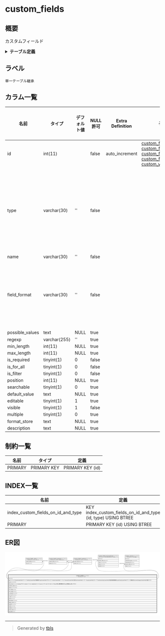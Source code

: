 # custom_fields

## 概要

カスタムフィールド

<details>
<summary><strong>テーブル定義</strong></summary>

```sql
CREATE TABLE `custom_fields` (
  `id` int(11) NOT NULL AUTO_INCREMENT,
  `type` varchar(30) NOT NULL DEFAULT '',
  `name` varchar(30) NOT NULL DEFAULT '',
  `field_format` varchar(30) NOT NULL DEFAULT '',
  `possible_values` text DEFAULT NULL,
  `regexp` varchar(255) DEFAULT '',
  `min_length` int(11) DEFAULT NULL,
  `max_length` int(11) DEFAULT NULL,
  `is_required` tinyint(1) NOT NULL DEFAULT 0,
  `is_for_all` tinyint(1) NOT NULL DEFAULT 0,
  `is_filter` tinyint(1) NOT NULL DEFAULT 0,
  `position` int(11) DEFAULT NULL,
  `searchable` tinyint(1) DEFAULT 0,
  `default_value` text DEFAULT NULL,
  `editable` tinyint(1) DEFAULT 1,
  `visible` tinyint(1) NOT NULL DEFAULT 1,
  `multiple` tinyint(1) DEFAULT 0,
  `format_store` text DEFAULT NULL,
  `description` text DEFAULT NULL,
  PRIMARY KEY (`id`),
  KEY `index_custom_fields_on_id_and_type` (`id`,`type`)
) ENGINE=InnoDB DEFAULT CHARSET=utf8mb4 COLLATE=utf8mb4_general_ci
```

</details>

## ラベル

`単一テーブル継承`

## カラム一覧

| 名前              | タイプ          | デフォルト値       | NULL許可   | Extra Definition | 子テーブル                                                                                                                                                                                                                                             | 親テーブル      | コメント                                                                                                                                                                                                                                                                                                                                                                |
| --------------- | ------------ | ------------ | -------- | ---------------- | ------------------------------------------------------------------------------------------------------------------------------------------------------------------------------------------------------------------------------------------------- | ---------- | ------------------------------------------------------------------------------------------------------------------------------------------------------------------------------------------------------------------------------------------------------------------------------------------------------------------------------------------------------------------- |
| id              | int(11)      |              | false    | auto_increment   | [custom_fields_roles](custom_fields_roles.md) [custom_fields_projects](custom_fields_projects.md) [custom_fields_trackers](custom_fields_trackers.md) [custom_field_enumerations](custom_field_enumerations.md) [custom_values](custom_values.md) |            |                                                                                                                                                                                                                                                                                                                                                                     |
| type            | varchar(30)  | ''           | false    |                  |                                                                                                                                                                                                                                                   |            | IssueCustomField:チケット<br>TimeEntryCustomField:作業時間<br>ProjectCustomField:プロジェクト<br>VersionCustomField:バージョン<br>DocumentCustomField:文書<br>UserCustomField:ユーザー<br>GroupCustomField:グループ<br>TimeEntryActivityCustomField:作業分類(時間管理)<br>IssuePriorityCustomField:チケットの優先度<br>DocumentCategoryCustomField:文書カテゴリ<br>                                                    |
| name            | varchar(30)  | ''           | false    |                  |                                                                                                                                                                                                                                                   |            |                                                                                                                                                                                                                                                                                                                                                                     |
| field_format    | varchar(30)  | ''           | false    |                  |                                                                                                                                                                                                                                                   |            | string:テキスト<br>version:バージョン<br>attachment:ファイル<br>user:ユーザー<br>list:リスト<br>link:リンク<br>float:小数<br>int:整数<br>整数:日付<br>bool:真偽値<br>text:長いテキスト<br>                                                                                                                                                                                                                  |
| possible_values | text         | NULL         | true     |                  |                                                                                                                                                                                                                                                   |            |                                                                                                                                                                                                                                                                                                                                                                     |
| regexp          | varchar(255) | ''           | true     |                  |                                                                                                                                                                                                                                                   |            |                                                                                                                                                                                                                                                                                                                                                                     |
| min_length      | int(11)      | NULL         | true     |                  |                                                                                                                                                                                                                                                   |            |                                                                                                                                                                                                                                                                                                                                                                     |
| max_length      | int(11)      | NULL         | true     |                  |                                                                                                                                                                                                                                                   |            |                                                                                                                                                                                                                                                                                                                                                                     |
| is_required     | tinyint(1)   | 0            | false    |                  |                                                                                                                                                                                                                                                   |            |                                                                                                                                                                                                                                                                                                                                                                     |
| is_for_all      | tinyint(1)   | 0            | false    |                  |                                                                                                                                                                                                                                                   |            |                                                                                                                                                                                                                                                                                                                                                                     |
| is_filter       | tinyint(1)   | 0            | false    |                  |                                                                                                                                                                                                                                                   |            |                                                                                                                                                                                                                                                                                                                                                                     |
| position        | int(11)      | NULL         | true     |                  |                                                                                                                                                                                                                                                   |            |                                                                                                                                                                                                                                                                                                                                                                     |
| searchable      | tinyint(1)   | 0            | true     |                  |                                                                                                                                                                                                                                                   |            |                                                                                                                                                                                                                                                                                                                                                                     |
| default_value   | text         | NULL         | true     |                  |                                                                                                                                                                                                                                                   |            |                                                                                                                                                                                                                                                                                                                                                                     |
| editable        | tinyint(1)   | 1            | true     |                  |                                                                                                                                                                                                                                                   |            |                                                                                                                                                                                                                                                                                                                                                                     |
| visible         | tinyint(1)   | 1            | false    |                  |                                                                                                                                                                                                                                                   |            |                                                                                                                                                                                                                                                                                                                                                                     |
| multiple        | tinyint(1)   | 0            | true     |                  |                                                                                                                                                                                                                                                   |            |                                                                                                                                                                                                                                                                                                                                                                     |
| format_store    | text         | NULL         | true     |                  |                                                                                                                                                                                                                                                   |            |                                                                                                                                                                                                                                                                                                                                                                     |
| description     | text         | NULL         | true     |                  |                                                                                                                                                                                                                                                   |            |                                                                                                                                                                                                                                                                                                                                                                     |

## 制約一覧

| 名前      | タイプ         | 定義               |
| ------- | ----------- | ---------------- |
| PRIMARY | PRIMARY KEY | PRIMARY KEY (id) |

## INDEX一覧

| 名前                                 | 定義                                                            |
| ---------------------------------- | ------------------------------------------------------------- |
| index_custom_fields_on_id_and_type | KEY index_custom_fields_on_id_and_type (id, type) USING BTREE |
| PRIMARY                            | PRIMARY KEY (id) USING BTREE                                  |

## ER図

![er](custom_fields.svg)

---

> Generated by [tbls](https://github.com/k1LoW/tbls)
